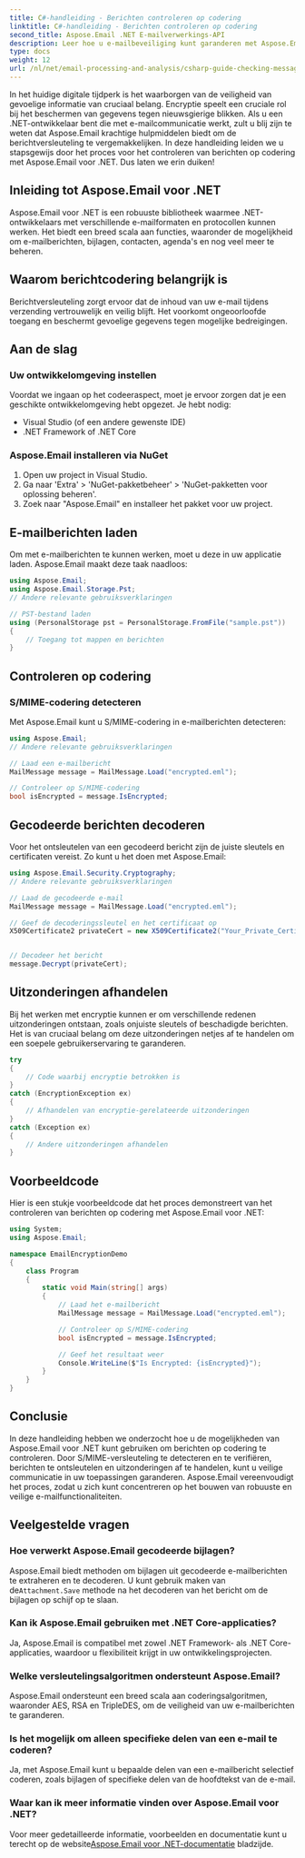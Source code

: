```yaml
---
title: C#-handleiding - Berichten controleren op codering
linktitle: C#-handleiding - Berichten controleren op codering
second_title: Aspose.Email .NET E-mailverwerkings-API
description: Leer hoe u e-mailbeveiliging kunt garanderen met Aspose.Email voor .NET. Controleer op codering, decodeer berichten en meer.
type: docs
weight: 12
url: /nl/net/email-processing-and-analysis/csharp-guide-checking-messages-for-encryption/
---
```


In het huidige digitale tijdperk is het waarborgen van de veiligheid van gevoelige informatie van cruciaal belang. Encryptie speelt een cruciale rol bij het beschermen van gegevens tegen nieuwsgierige blikken. Als u een .NET-ontwikkelaar bent die met e-mailcommunicatie werkt, zult u blij zijn te weten dat Aspose.Email krachtige hulpmiddelen biedt om de berichtversleuteling te vergemakkelijken. In deze handleiding leiden we u stapsgewijs door het proces voor het controleren van berichten op codering met Aspose.Email voor .NET. Dus laten we erin duiken!

## Inleiding tot Aspose.Email voor .NET

Aspose.Email voor .NET is een robuuste bibliotheek waarmee .NET-ontwikkelaars met verschillende e-mailformaten en protocollen kunnen werken. Het biedt een breed scala aan functies, waaronder de mogelijkheid om e-mailberichten, bijlagen, contacten, agenda's en nog veel meer te beheren.

## Waarom berichtcodering belangrijk is

Berichtversleuteling zorgt ervoor dat de inhoud van uw e-mail tijdens verzending vertrouwelijk en veilig blijft. Het voorkomt ongeoorloofde toegang en beschermt gevoelige gegevens tegen mogelijke bedreigingen.

## Aan de slag

### Uw ontwikkelomgeving instellen

Voordat we ingaan op het codeeraspect, moet je ervoor zorgen dat je een geschikte ontwikkelomgeving hebt opgezet. Je hebt nodig:

- Visual Studio (of een andere gewenste IDE)
- .NET Framework of .NET Core

### Aspose.Email installeren via NuGet

1. Open uw project in Visual Studio.
2. Ga naar 'Extra' > 'NuGet-pakketbeheer' > 'NuGet-pakketten voor oplossing beheren'.
3. Zoek naar "Aspose.Email" en installeer het pakket voor uw project.

## E-mailberichten laden

Om met e-mailberichten te kunnen werken, moet u deze in uw applicatie laden. Aspose.Email maakt deze taak naadloos:

```csharp
using Aspose.Email;
using Aspose.Email.Storage.Pst;
// Andere relevante gebruiksverklaringen

// PST-bestand laden
using (PersonalStorage pst = PersonalStorage.FromFile("sample.pst"))
{
    // Toegang tot mappen en berichten
}
```

## Controleren op codering

### S/MIME-codering detecteren

Met Aspose.Email kunt u S/MIME-codering in e-mailberichten detecteren:

```csharp
using Aspose.Email;
// Andere relevante gebruiksverklaringen

// Laad een e-mailbericht
MailMessage message = MailMessage.Load("encrypted.eml");

// Controleer op S/MIME-codering
bool isEncrypted = message.IsEncrypted;
```

## Gecodeerde berichten decoderen

Voor het ontsleutelen van een gecodeerd bericht zijn de juiste sleutels en certificaten vereist. Zo kunt u het doen met Aspose.Email:

```csharp
using Aspose.Email.Security.Cryptography;
// Andere relevante gebruiksverklaringen

// Laad de gecodeerde e-mail
MailMessage message = MailMessage.Load("encrypted.eml");

// Geef de decoderingssleutel en het certificaat op
X509Certificate2 privateCert = new X509Certificate2("Your_Private_Certificate_File" );


// Decodeer het bericht
message.Decrypt(privateCert);
```

## Uitzonderingen afhandelen

Bij het werken met encryptie kunnen er om verschillende redenen uitzonderingen ontstaan, zoals onjuiste sleutels of beschadigde berichten. Het is van cruciaal belang om deze uitzonderingen netjes af te handelen om een soepele gebruikerservaring te garanderen.

```csharp
try
{
    // Code waarbij encryptie betrokken is
}
catch (EncryptionException ex)
{
    // Afhandelen van encryptie-gerelateerde uitzonderingen
}
catch (Exception ex)
{
    // Andere uitzonderingen afhandelen
}
```

## Voorbeeldcode

Hier is een stukje voorbeeldcode dat het proces demonstreert van het controleren van berichten op codering met Aspose.Email voor .NET:

```csharp
using System;
using Aspose.Email;

namespace EmailEncryptionDemo
{
    class Program
    {
        static void Main(string[] args)
        {
            // Laad het e-mailbericht
            MailMessage message = MailMessage.Load("encrypted.eml");

            // Controleer op S/MIME-codering
            bool isEncrypted = message.IsEncrypted;

            // Geef het resultaat weer
            Console.WriteLine($"Is Encrypted: {isEncrypted}");
        }
    }
}
```

## Conclusie

In deze handleiding hebben we onderzocht hoe u de mogelijkheden van Aspose.Email voor .NET kunt gebruiken om berichten op codering te controleren. Door S/MIME-versleuteling te detecteren en te verifiëren, berichten te ontsleutelen en uitzonderingen af te handelen, kunt u veilige communicatie in uw toepassingen garanderen. Aspose.Email vereenvoudigt het proces, zodat u zich kunt concentreren op het bouwen van robuuste en veilige e-mailfunctionaliteiten.

## Veelgestelde vragen

### Hoe verwerkt Aspose.Email gecodeerde bijlagen?

 Aspose.Email biedt methoden om bijlagen uit gecodeerde e-mailberichten te extraheren en te decoderen. U kunt gebruik maken van de`Attachment.Save` methode na het decoderen van het bericht om de bijlagen op schijf op te slaan.

### Kan ik Aspose.Email gebruiken met .NET Core-applicaties?

Ja, Aspose.Email is compatibel met zowel .NET Framework- als .NET Core-applicaties, waardoor u flexibiliteit krijgt in uw ontwikkelingsprojecten.

### Welke versleutelingsalgoritmen ondersteunt Aspose.Email?

Aspose.Email ondersteunt een breed scala aan coderingsalgoritmen, waaronder AES, RSA en TripleDES, om de veiligheid van uw e-mailberichten te garanderen.

### Is het mogelijk om alleen specifieke delen van een e-mail te coderen?

Ja, met Aspose.Email kunt u bepaalde delen van een e-mailbericht selectief coderen, zoals bijlagen of specifieke delen van de hoofdtekst van de e-mail.

### Waar kan ik meer informatie vinden over Aspose.Email voor .NET?

 Voor meer gedetailleerde informatie, voorbeelden en documentatie kunt u terecht op de website[Aspose.Email voor .NET-documentatie](https://reference.aspose.com/email/net) bladzijde.